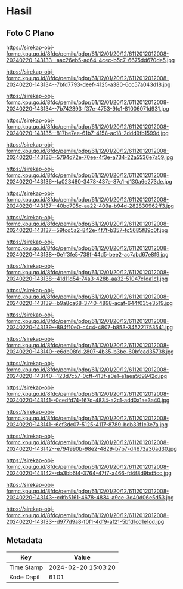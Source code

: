 # Hasil

## Foto C Plano

https://sirekap-obj-formc.kpu.go.id/8fdc/pemilu/pdpr/61/12/01/20/12/6112012012008-20240220-143133--aac26eb5-ad64-4cec-b5c7-6675dd670de5.jpg

https://sirekap-obj-formc.kpu.go.id/8fdc/pemilu/pdpr/61/12/01/20/12/6112012012008-20240220-143134--7bfd7793-deef-4125-a380-6cc57a043d18.jpg

https://sirekap-obj-formc.kpu.go.id/8fdc/pemilu/pdpr/61/12/01/20/12/6112012012008-20240220-143134--7b742393-f37e-4753-9fc1-81006071d931.jpg

https://sirekap-obj-formc.kpu.go.id/8fdc/pemilu/pdpr/61/12/01/20/12/6112012012008-20240220-143135--817be7ee-61b7-4158-ac18-2ddd9fb1599d.jpg

https://sirekap-obj-formc.kpu.go.id/8fdc/pemilu/pdpr/61/12/01/20/12/6112012012008-20240220-143136--5794d72e-70ee-4f3e-a734-22a5536e7a59.jpg

https://sirekap-obj-formc.kpu.go.id/8fdc/pemilu/pdpr/61/12/01/20/12/6112012012008-20240220-143136--fa023480-3478-437e-87c1-d130a6e273de.jpg

https://sirekap-obj-formc.kpu.go.id/8fdc/pemilu/pdpr/61/12/01/20/12/6112012012008-20240220-143137--40bd795c-aa22-409a-b94d-282830962ff3.jpg

https://sirekap-obj-formc.kpu.go.id/8fdc/pemilu/pdpr/61/12/01/20/12/6112012012008-20240220-143137--59fcd5a2-842e-4f7f-b357-fc5685f89c0f.jpg

https://sirekap-obj-formc.kpu.go.id/8fdc/pemilu/pdpr/61/12/01/20/12/6112012012008-20240220-143138--0e1f3fe5-738f-44d5-bee2-ac7abd67e8f9.jpg

https://sirekap-obj-formc.kpu.go.id/8fdc/pemilu/pdpr/61/12/01/20/12/6112012012008-20240220-143138--41d11d54-74a3-428b-aa32-51047c1da1c1.jpg

https://sirekap-obj-formc.kpu.go.id/8fdc/pemilu/pdpr/61/12/01/20/12/6112012012008-20240220-143139--b9a8ca68-3740-4898-acaf-644f035e3519.jpg

https://sirekap-obj-formc.kpu.go.id/8fdc/pemilu/pdpr/61/12/01/20/12/6112012012008-20240220-143139--894f10e0-c4c4-4807-b853-345221753541.jpg

https://sirekap-obj-formc.kpu.go.id/8fdc/pemilu/pdpr/61/12/01/20/12/6112012012008-20240220-143140--e6db08fd-2807-4b35-b3be-60bfcad35738.jpg

https://sirekap-obj-formc.kpu.go.id/8fdc/pemilu/pdpr/61/12/01/20/12/6112012012008-20240220-143140--123d7c57-0cff-413f-a0e1-e1aea569942d.jpg

https://sirekap-obj-formc.kpu.go.id/8fdc/pemilu/pdpr/61/12/01/20/12/6112012012008-20240220-143141--0cedfd74-167d-4834-a2c1-add0a1ae3a40.jpg

https://sirekap-obj-formc.kpu.go.id/8fdc/pemilu/pdpr/61/12/01/20/12/6112012012008-20240220-143141--6cf3dc07-5125-4117-8789-bdb33f1c3e7a.jpg

https://sirekap-obj-formc.kpu.go.id/8fdc/pemilu/pdpr/61/12/01/20/12/6112012012008-20240220-143142--e794990b-98e2-4829-b7b7-d4673a30ad30.jpg

https://sirekap-obj-formc.kpu.go.id/8fdc/pemilu/pdpr/61/12/01/20/12/6112012012008-20240220-143142--da3bb6f4-3764-47f7-a466-fd4f8d9bd5cc.jpg

https://sirekap-obj-formc.kpu.go.id/8fdc/pemilu/pdpr/61/12/01/20/12/6112012012008-20240220-143143--cdfb5161-4678-4834-a9ce-3d40d06e5d53.jpg

https://sirekap-obj-formc.kpu.go.id/8fdc/pemilu/pdpr/61/12/01/20/12/6112012012008-20240220-143133--d977d9a8-f0f1-4df9-af21-5bfd1cd1e1cd.jpg


## Metadata

| Key        | Value               |
| ---------- | ------------------- |
| Time Stamp | 2024-02-20 15:03:20 |
| Kode Dapil | 6101                |



